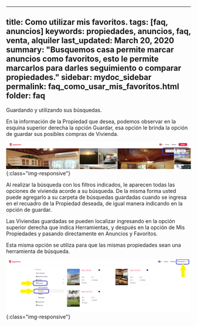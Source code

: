 
---
title: Como utilizar mis favoritos.
tags: [faq, anuncios]
keywords: propiedades, anuncios, faq, venta, alquiler
last_updated: March 20, 2020
summary: "Busquemos casa permite marcar anuncios como favoritos, esto le permite marcarlos para darles seguimiento o comparar propiedades."
sidebar: mydoc_sidebar
permalink: faq_como_usar_mis_favoritos.html
folder: faq
---



Guardando y utilizando sus búsquedas.

	
   En la información de la Propiedad que desea, podemos observar en la esquina superior derecha la opción Guardar, esa opción le brinda la opción de guardar sus posibles compras de Vivienda.



![image-title-here](/images/faq/favoritos_01.png){:class="img-responsive"}




  Al realizar la búsqueda con los filtros indicados, le aparecen todas las opciones de vivienda acorde a su búsqueda. De la misma forma usted puede agregarlo a su carpeta de búsquedas guardadas cuando se ingresa en el recuadro de la Propiedad deseada, de igual manera indicando en la opción de guardar.

  Las Viviendas guardadas se pueden localizar ingresando en la opción superior derecha que indica Herramientas, y después en la opción de Mis Propiedades y pasando directamente en Anuncios y Favoritos.

  Esta misma opción se utiliza para que las mismas propiedades sean una herramienta de búsqueda.


![image-title-here](/images/faq/favoritos_02.png){:class="img-responsive"}






